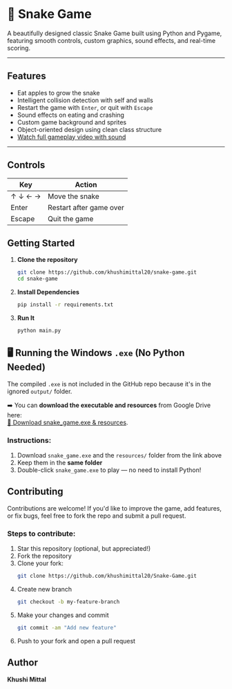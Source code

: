 # 🐍 Snake Game 

A beautifully designed classic Snake Game built using Python and Pygame, featuring smooth controls, custom graphics, sound effects, and real-time scoring.

---

## Features

- Eat apples to grow the snake
- Intelligent collision detection with self and walls
- Restart the game with `Enter`, or quit with `Escape`
- Sound effects on eating and crashing
- Custom game background and sprites
- Object-oriented design using clean class structure
- [Watch full gameplay video with sound](https://drive.google.com/file/d/1_g0ti3SlsnvaXrB0Mdn3qxQiNCUuvTaW/view?usp=sharing)


---
##  Controls

| Key        | Action        |
|------------|----------------|
| ↑ ↓ ← →     | Move the snake |
| Enter       | Restart after game over |
| Escape      | Quit the game |

##  Getting Started
1. **Clone the repository**
   ```bash
   git clone https://github.com/khushimittal20/snake-game.git
   cd snake-game
2. **Install Dependencies**
   ```bash
   pip install -r requirements.txt
3. **Run It**
   ```bash
   python main.py

## 🖥️ Running the Windows `.exe` (No Python Needed)

The compiled `.exe` is not included in the GitHub repo because it's in the ignored `output/` folder.

➡️ You can **download the executable and resources** from Google Drive here:  
[📁 Download snake_game.exe & resources](https://drive.google.com/drive/folders/1wfDEyDhaQfLKDvDQVtW4ad5sk6G3bfbQ?usp=sharing).
### Instructions:
1. Download `snake_game.exe` and the `resources/` folder from the link above
2. Keep them in the **same folder**
3. Double-click `snake_game.exe` to play — no need to install Python!


## Contributing

Contributions are welcome! If you'd like to improve the game, add features, or fix bugs, feel free to fork the repo and submit a pull request.

### Steps to contribute:
1. Star this repository (optional, but appreciated!)
2. Fork the repository
3. Clone your fork:
   ```bash
   git clone https://github.com/khushimittal20/Snake-Game.git
4. Create new branch
   ```bash
   git checkout -b my-feature-branch
5. Make your changes and commit
   ```bash
   git commit -am "Add new feature"
6. Push to your fork and open a pull request

## Author

**Khushi Mittal**  



